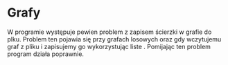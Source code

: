 # Grafy
W programie występuje pewien problem z zapisem ścierzki w grafie do plku.
Problem ten pojawia się przy grafach losowych oraz gdy wczytujemu graf z pliku i zapisujemy go wykorzystując liste .
Pomijając ten problem program działa poprawnie.

